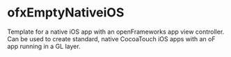 ofxEmptyNativeiOS
=================

Template for a native iOS app with an openFrameworks app view controller. Can be used to create standard, native CocoaTouch iOS apps with an oF app running in a GL layer.
